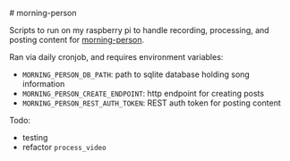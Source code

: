 # morning-person

Scripts to run on my raspberry pi to handle recording, processing, and posting
content for [morning-person](http://morningperson.co.uk).

Ran via daily cronjob, and requires environment variables:
- `MORNING_PERSON_DB_PATH`: path to sqlite database holding song information
- `MORNING_PERSON_CREATE_ENDPOINT`: http endpoint for creating posts
- `MORNING_PERSON_REST_AUTH_TOKEN`: REST auth token for posting content

Todo:
- testing
- refactor `process_video`

